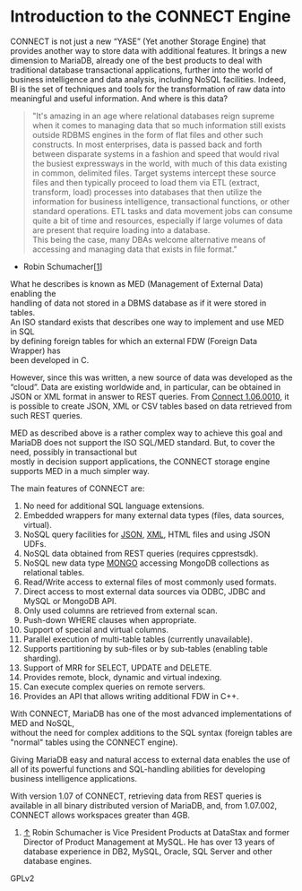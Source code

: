 # Introduction to the CONNECT Engine

CONNECT is not just a new “YASE” (Yet another Storage Engine) that provides another way to store data with additional features. It brings a new dimension to MariaDB, already one of the best products to deal with traditional database transactional applications, further into the world of business intelligence and data analysis, including NoSQL facilities. Indeed, BI is the set of techniques and tools for the transformation of raw data into meaningful and useful information. And where is this data?

> "It's amazing in an age where relational databases reign supreme when it comes to managing data that so much information still exists outside RDBMS engines in the form of flat files and other such constructs. In most enterprises, data is passed back and forth between disparate systems in a fashion and speed that would rival the busiest expressways in the world, with much of this data existing in common, delimited files. Target systems intercept these source files and then typically proceed to load them via ETL (extract, transform, load) processes into databases that then utilize the information for business intelligence, transactional functions, or other standard operations. ETL tasks and data movement jobs can consume quite a bit of time and resources, especially if large volumes of data are present that require loading into a database.\
> This being the case, many DBAs welcome alternative means of accessing and managing data that exists in file format."

* Robin Schumacher\[[1](introduction-to-the-connect-engine.md#_note-0)]

What he describes is known as MED (Management of External Data) enabling the\
handling of data not stored in a DBMS database as if it were stored in tables.\
An ISO standard exists that describes one way to implement and use MED in SQL\
by defining foreign tables for which an external FDW (Foreign Data Wrapper) has\
been developed in C.

However, since this was written, a new source of data was developed as the “cloud”. Data are existing worldwide and, in particular, can be obtained in JSON or XML format in answer to REST queries. From [Connect 1.06.0010](./), it is possible to create JSON, XML or CSV tables based on data retrieved from such REST queries.

MED as described above is a rather complex way to achieve this goal and MariaDB does not support the ISO SQL/MED standard. But, to cover the need, possibly in transactional but\
mostly in decision support applications, the CONNECT storage engine supports MED in a much simpler way.

The main features of CONNECT are:

1. No need for additional SQL language extensions.
2. Embedded wrappers for many external data types (files, data sources, virtual).
3. NoSQL query facilities for [JSON](connect-table-types/connect-json-table-type.md), [XML](connect-table-types/connect-xml-table-type.md), HTML files and using JSON UDFs.
4. NoSQL data obtained from REST queries (requires cpprestsdk).
5. NoSQL new data type [MONGO](connect-table-types/connect-mongo-table-type.md) accessing MongoDB collections as relational tables.
6. Read/Write access to external files of most commonly used formats.
7. Direct access to most external data sources via ODBC, JDBC and MySQL or MongoDB API.
8. Only used columns are retrieved from external scan.
9. Push-down WHERE clauses when appropriate.
10. Support of special and virtual columns.
11. Parallel execution of multi-table tables (currently unavailable).
12. Supports partitioning by sub-files or by sub-tables (enabling table sharding).
13. Support of MRR for SELECT, UPDATE and DELETE.
14. Provides remote, block, dynamic and virtual indexing.
15. Can execute complex queries on remote servers.
16. Provides an API that allows writing additional FDW in C++.

With CONNECT, MariaDB has one of the most advanced implementations of MED and NoSQL,\
without the need for complex additions to the SQL syntax (foreign tables are\
"normal" tables using the CONNECT engine).

Giving MariaDB easy and natural access to external data enables the use of all of its powerful functions and SQL-handling abilities for developing business intelligence applications.

With version 1.07 of CONNECT, retrieving data from REST queries is available in all binary distributed version of MariaDB, and, from 1.07.002, CONNECT allows workspaces greater than 4GB.

1. [↑](introduction-to-the-connect-engine.md#_ref-0) Robin Schumacher is Vice President Products at DataStax and former Director of Product Management at MySQL. He has over 13 years of database experience in DB2, MySQL, Oracle, SQL Server and other database engines.

GPLv2
